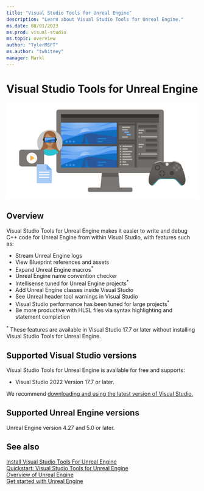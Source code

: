 ```yaml
---
title: "Visual Studio Tools for Unreal Engine"
description: "Learn about Visual Studio Tools for Unreal Engine."
ms.date: 08/01/2023
ms.prod: visual-studio
ms.topic: overview
author: "TylerMSFT"
ms.author: "twhitney"
manager: Markl
---
```


# Visual Studio Tools for Unreal Engine

![Screenshot of a computer, game controller, and icons for game play.](../../unity/media/hero.png)

## Overview

Visual Studio Tools for Unreal Engine makes it easier to write and debug C++ code for Unreal Engine from within Visual Studio, with features such as:

* Stream Unreal Engine logs
* View Blueprint references and assets
* Expand Unreal Engine macros<sup>*</sup>
* Unreal Engine name convention checker
* Intellisense tuned for Unreal Engine projects<sup>*</sup>
* Add Unreal Engine classes inside Visual Studio
* See Unreal header tool warnings in Visual Studio
* Visual Studio performance has been tuned for large projects<sup>*</sup>
* Be more productive with HLSL files via syntax highlighting and statement completion

<sup>*</sup> These features are available in Visual Studio 17.7 or later without installing Visual Studio Tools for Unreal Engine.

## Supported Visual Studio versions

Visual Studio Tools for Unreal Engine is available for free and supports:

- Visual Studio 2022 Version 17.7 or later.

We recommend [downloading and using the latest version of Visual Studio.](https://visualstudio.microsoft.com/downloads/)

## Supported Unreal Engine versions

Unreal Engine version 4.27 and 5.0 or later.

## See also

[Install Visual Studio Tools For Unreal Engine](vs-tools-unreal-install.md)\
[Quickstart: Visual Studio Tools for Unreal Engine](vs-tools-unreal-quickstart.md)\
[Overview of Unreal Engine](https://www.unrealengine.com/en-US/features)\
[Get started with Unreal Engine](https://docs.unrealengine.com/4.27/en-US/Basics/GettingStarted/)